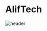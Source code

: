 # AlifTech

![header](https://capsule-render.vercel.app/api?type=waving&height=220&text=MUKHAMMADAMIN%20BURANBOYEV%20&desc=TASK%20COMPLITED%20FOR%20ALIF%20TECH%20🙂&animation=fadeIn&fontSize=20&fontAlign=74&fontAlignY=38&descAlign=77&color=d0b0ff)
